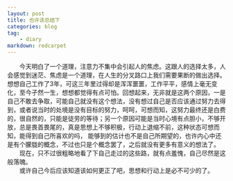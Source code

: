 ```yaml
---
layout: post
title: 也许该总结下
categories: blog
tag: 
    - diary
markdown: redcarpet
---
```


　　今天明白了一个道理，注意力不集中会引起人的焦虑。这跟人的选择太多，人会感觉到迷茫、焦虑是一个道理，在人生的分叉路口上我们需要果断的做出选择。想想自己工作了3年，可这三年里过得却是浑浑噩噩，工作平平，感情上毫无变化，至今孑然一生，想想都觉得有点可怕。回想起来，无非就是这两个原因，一是自己不敢去争取，可能自己就没有这个想法，没有想过自己是否应该通过努力去得到，或者说当时的处境是没有目标的努力，呵呵，可想而知，这努力最终还是白费的，很自然的，只能是徒劳的等待；另一个原因可能是当时心境有点胆小，不够开放，总是畏首畏尾的，真是思想上不够积极，行动上退缩不前，这种状态可想而知，能得到自己所喜欢的吗， 能够到的估计也不是自己所期望的，也许内心中还是有个朦胧的概念，不过也只是个概念罢了，之后就没有更多有意义的想法了。  
　　现在，只不过很粗略地看了下自己走过的这些路，就有点羞愧，自己尽然是这般落魄。  
　　或许自己今后应该知道该如何更正了吧，思想和行动上是必不可少的了。


